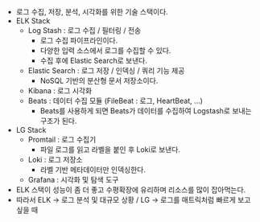 - 로그 수집, 저장, 분석, 시각화를 위한 기술 스택이다.
- ELK Stack
    - Log Stash : 로그 수집 / 필터링 / 전송
        - 로그 수집 파이프라인이다.
        - 다양한 입력 소스에서 로그를 수집할 수 있다.
        - 수집 후에 Elastic Search로 보낸다.
    - Elastic Search : 로그 저장 / 인덱싱 / 쿼리 기능 제공
        - NoSQL 기반의 분산형 문서 저장소이다.
    - Kibana : 로그 시각화
    - Beats : 데이터 수집 모듈 (FileBeat : 로그, HeartBeat, …)
        - Beats를 사용하게 되면 Beats가 데이터를 수집하여 Logstash로 보내는 구조가 된다.
- LG Stack
    - Promtail : 로그 수집기
        - 파일 로그를 읽고 라벨을 붙인 후 Loki로 보낸다.
    - Loki : 로그 저장소
        - 라벨 기반 메타데이터만 인덱싱한다.
    - Grafana : 시각화 및 탐색 도구
- ELK 스택이 성능이 좀 더 좋고 수평확장에 유리하며 리소스를 많이 잡아먹는다.
- 따라서 ELK → 로그 분석 및 대규모 상황 / LG → 로그를 매트릭처럼 빠르게 보고 싶을 때
